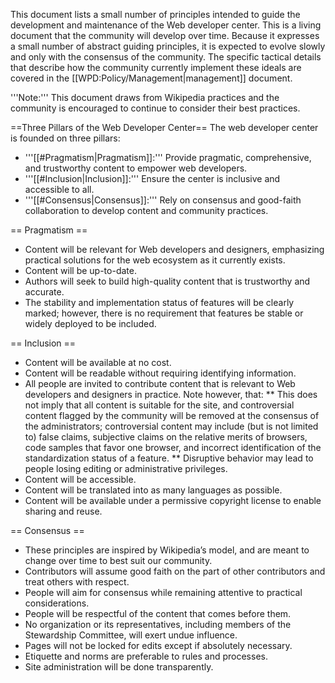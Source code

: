 This document lists a small number of principles intended to guide the development and maintenance of the Web developer center. This is a living document that the community will develop over time. Because it expresses a small number of abstract guiding principles, it is expected to evolve slowly and only with the consensus of the community. The specific tactical details that describe how the community currently implement these ideals are covered in the [[WPD:Policy/Management|management]] document.

'''Note:''' This document draws from Wikipedia practices and the community is encouraged to continue to consider their best practices.

==Three Pillars of the Web Developer Center==
The web developer center is founded on three pillars:
* '''[[#Pragmatism|Pragmatism]]:''' Provide pragmatic, comprehensive, and trustworthy content to empower web developers.
* '''[[#Inclusion|Inclusion]]:''' Ensure the center is inclusive and accessible to all.
* '''[[#Consensus|Consensus]]:''' Rely on consensus and good-faith collaboration to develop content and community practices.

== Pragmatism ==
* Content will be relevant for Web developers and designers, emphasizing practical solutions for the web ecosystem as it currently exists.
* Content will be up-to-date.
* Authors will seek to build high-quality content that is trustworthy and accurate.
* The stability and implementation status of features will be clearly marked; however, there is no requirement that features be stable or widely deployed to be included.

== Inclusion == 
* Content will be available at no cost.
* Content will be readable without requiring identifying information.
* All people are invited to contribute content that is relevant to Web developers and designers in practice. Note however, that:
** This does not imply that all content is suitable for the site, and controversial content flagged by the community will be removed at the consensus of the administrators; controversial content may include (but is not limited to) false claims, subjective claims on the relative merits of browsers, code samples that favor one browser, and incorrect identification of the standardization status of a feature.
** Disruptive behavior may lead to people losing editing or administrative privileges.
* Content will be accessible.
* Content will be translated into as many languages as possible.
* Content will be available under a permissive copyright license to enable sharing and reuse.

== Consensus ==
* These principles are inspired by Wikipedia’s model, and are meant to change over time to best suit our community.
* Contributors will assume good faith on the part of other contributors and treat others with respect.
* People will aim for consensus while remaining attentive to practical considerations.
* People will be respectful of the content that comes before them.
* No organization or its representatives, including members of the Stewardship Committee, will exert undue influence.
* Pages will not be locked for edits except if absolutely necessary.
* Etiquette and norms are preferable to rules and processes.
* Site administration will be done transparently.